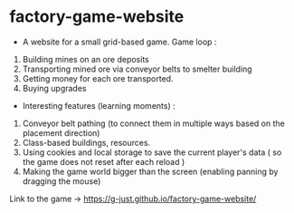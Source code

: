 # factory-game-website

* A website for a small grid-based game. Game loop :
1. Building mines on an ore deposits
2. Transporting mined ore via conveyor belts to smelter building
3. Getting money for each ore transported.
4. Buying upgrades

* Interesting features (learning moments) :
1. Conveyor belt pathing (to connect them in multiple ways based on the placement direction)
2. Class-based buildings, resources.
3. Using cookies and local storage to save the current player's data ( so the game does not reset after each reload )
4. Making the game world bigger than the screen (enabling panning by dragging the mouse)

Link to the game -> https://g-just.github.io/factory-game-website/

